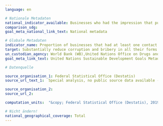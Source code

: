 ```yaml
---
language: en

# Nationale Metadaten
national_indicator_available: Businesses who had the impression that public officials are corruptible (during interactions with public agencies in the previous two years)
comparison_sdg:
goal_meta_national_link_text: National metadata

# Globale Metadaten
indicator_name: Proportion of businesses that had at least one contact with a public official and that paid a bribe to a public official, or were asked for a bribe by those public officials during the previous 12 months
target: Substantially reduce corruption and bribery in all their forms
un_custodian_agency: World Bank (WB),United Nations Office on Drugs and Crime (UNODC)
goal_meta_link_text: United Nations Sustainable Development Goals Metadata

# Datenquelle

source_organisation_1: Federal Statistical Office (Destatis)
source_url_text_1:  Special analysis, no public source data available - Other results from the Life Sitation Survey (Only available in German)

source_organisation_2:
source_url_2:

computation_units:  "&copy; Federal Statistical Office (Destatis), 2019"

# Nicht ändern!
national_geographical_coverage: Total
---
```

